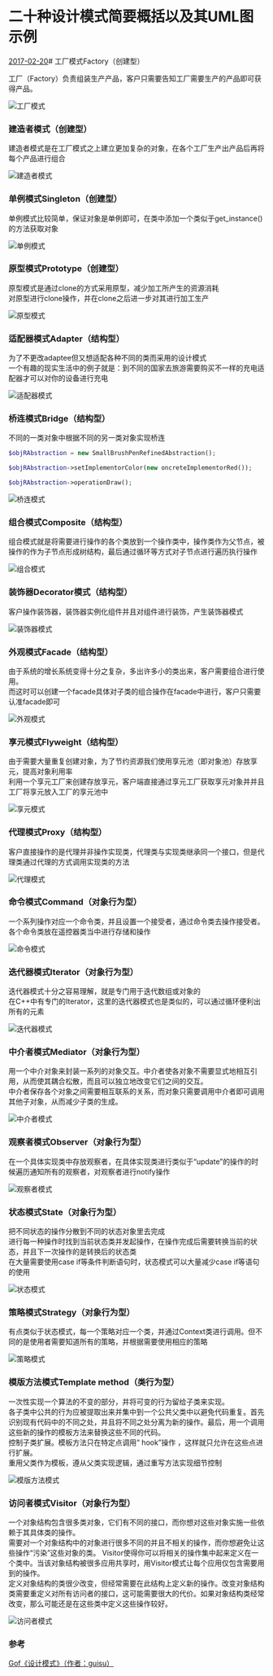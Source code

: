 # 二十种设计模式简要概括以及其UML图示例 

[2017-02-20][0]# 工厂模式Factory（创建型）

工厂（Factory）负责组装生产产品，客户只需要告知工厂需要生产的产品即可获得产品。

![工厂模式][1]

### 建造者模式（创建型）

建造者模式是在工厂模式之上建立更加复杂的对象，在各个工厂生产出产品后再将每个产品进行组合

![建造者模式][2]

### 单例模式Singleton（创建型）

单例模式比较简单，保证对象是单例即可，在类中添加一个类似于get_instance()的方法获取对象

![单例模式][3]

### 原型模式Prototype（创建型）

原型模式是通过clone的方式采用原型，减少加工所产生的资源消耗  
对原型进行clone操作，并在clone之后进一步对其进行加工生产

![原型模式][4]

### 适配器模式Adapter（结构型）

为了不更改adaptee但又想适配各种不同的类而采用的设计模式  
一个有趣的现实生活中的例子就是：到不同的国家去旅游需要购买不一样的充电适配器才可以对你的设备进行充电

![适配器模式][5]

### 桥连模式Bridge（结构型）

不同的一类对象中根据不同的另一类对象实现桥连

```php
$objRAbstraction = new SmallBrushPenRefinedAbstraction();  

$objRAbstraction->setImplementorColor(new oncreteImplementorRed());  

$objRAbstraction->operationDraw();
```
![桥连模式][6]

### 组合模式Composite（结构型）

组合模式就是将需要进行操作的各个类放到一个操作类中，操作类作为父节点，被操作的作为子节点形成树结构，最后通过循环等方式对子节点进行遍历执行操作

![组合模式][7]

### 装饰器Decorator模式（结构型）

客户操作装饰器，装饰器实例化组件并且对组件进行装饰，产生装饰器模式

![装饰器模式][8]

### 外观模式Facade（结构型）

由于系统的增长系统变得十分之复杂，多出许多小的类出来，客户需要组合进行使用。  
而这时可以创建一个facade具体对子类的组合操作在facade中进行，客户只需要认准facade即可

![外观模式][9]

### 享元模式Flyweight（结构型）

由于需要大量重复创建对象，为了节约资源我们使用享元池（即对象池）存放享元，提高对象利用率  
利用一个享元工厂来创建存放享元，客户端直接通过享元工厂获取享元对象并并且工厂将享元放入工厂的享元池中

![享元模式][10]

### 代理模式Proxy（结构型）

客户直接操作的是代理并非操作实现类，代理类与实现类继承同一个接口，但是代理类通过代理的方式调用实现类的方法

![代理模式][11]

### 命令模式Command（对象行为型）

一个系列操作对应一个命令类，并且设置一个接受者，通过命令类去操作接受者。各个命令类放在遥控器类当中进行存储和操作

![命令模式][12]

### 迭代器模式Iterator（对象行为型）

迭代器模式十分之容易理解，就是专门用于迭代数组或对象的  
在C++中有专门的Iterator，这里的迭代器模式也是类似的，可以通过循环便利出所有的元素

![迭代器模式][13]

### 中介者模式Mediator（对象行为型）

用一个中介对象来封装一系列的对象交互。中介者使各对象不需要显式地相互引用，从而使其耦合松散，而且可以独立地改变它们之间的交互。  
中介者保存各个对象之间需要相互联系的关系，而对象只需要调用中介者即可调用其他子对象，从而减少子类的生成。

![中介者模式][14]

### 观察者模式Observer（对象行为型）

在一个具体实现类中存放观察者，在具体实现类进行类似于“update”的操作的时候遍历通知所有的观察者，对观察者进行notify操作

![观察者模式][15]

### 状态模式State（对象行为型）

把不同状态的操作分散到不同的状态对象里去完成  
进行每一种操作时找到当前状态类并发起操作，在操作完成后需要转换当前的状态，并且下一次操作的是转换后的状态类  
在大量需要使用case if等条件判断语句时，状态模式可以大量减少case if等语句的使用

![状态模式][16]

### 策略模式Strategy（对象行为型）

有点类似于状态模式，每一个策略对应一个类，并通过Context类进行调用。但不同的是使用者需要知道所有的策略，并根据需要使用相应的策略

![策略模式][17]

### 模版方法模式Template method（类行为型）

一次性实现一个算法的不变的部分，并将可变的行为留给子类来实现。  
各子类中公共的行为应被提取出来并集中到一个公共父类中以避免代码重复。首先识别现有代码中的不同之处，并且将不同之处分离为新的操作。最后，用一个调用这些新的操作的模板方法来替换这些不同的代码。  
控制子类扩展。模板方法只在特定点调用“ hook”操作 ，这样就只允许在这些点进行扩展。  
重用父类作为模板，遵从父类实现逻辑，通过重写方法实现细节控制

![模版方法模式][18]

### 访问者模式Visitor（对象行为型）

一个对象结构包含很多类对象，它们有不同的接口，而你想对这些对象实施一些依赖于其具体类的操作。  
需要对一个对象结构中的对象进行很多不同的并且不相关的操作，而你想避免让这些操作“污染”这些对象的类。 Visitor使得你可以将相关的操作集中起来定义在一个类中。当该对象结构被很多应用共享时，用Visitor模式让每个应用仅包含需要用到的操作。  
定义对象结构的类很少改变，但经常需要在此结构上定义新的操作。改变对象结构类需要重定义对所有访问者的接口，这可能需要很大的代价。如果对象结构类经常改变，那么可能还是在这些类中定义这些操作较好。

![访问者模式][19]

### 参考

[Gof《设计模式》（作者：guisu）][20]

[0]: https://www.jwlchina.cn/2017/02/20/二十种设计模式简要概括以及其UML图示例/
[1]: ./img/工厂模式.jpg
[2]: ./img/建造者模式.jpg
[3]: ./img/单例模式.jpg
[4]: ./img/原型模式.jpg
[5]: ./img/适配器模式.jpg
[6]: ./img/桥连模式.jpg
[7]: ./img/组合模式.jpg
[8]: ./img/装饰器模式.jpg
[9]: ./img/外观模式.jpg
[10]: ./img/享元模式.jpg
[11]: ./img/代理模式.jpg
[12]: ./img/命令模式.jpg
[13]: ./img/迭代器模式.jpg
[14]: ./img/中介者模式.jpg
[15]: ./img/观察者模式.jpg
[16]: ./img/状态模式.jpg
[17]: ./img/策略模式.jpg
[18]: ./img/模版方法模式.jpg
[19]: ./img/访问者模式.jpg
[20]: http://blog.csdn.net/hguisu/article/category/1133340